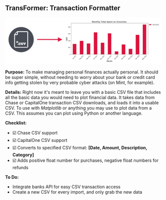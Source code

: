 ## TransFormer: Transaction Formatter
![](rm_image.jpg)

**Purpose:** To make managing personal finances actually personal. It should be super simple, without needing to worry about your bank or credit card info getting stolen by very probable cyber attacks (on Mint, for example).

**Details:** Right now it's meant to leave you with a basic CSV file that includes all the basic data you would need to plot financial data. It takes data from Chase or CapitalOne transaction CSV downloads, and loads it into a usable CSV. To use with *Matplotlib* or anything you may use to plot data from a CSV. This assumes you can plot using Python or another language.

**Checklist:**

* :ballot_box_with_check: Chase CSV support
* :ballot_box_with_check: CapitalOne CSV support
* :ballot_box_with_check: Converts to specified CSV format: **[Date, Amount, Description, Category]**
* :ballot_box_with_check: Adds positive float number for purchases, negative float numbers for refunds

**To Do:**

* Integrate banks API for easy CSV transaction access
* Create a new CSV for every import, and only grab the new data